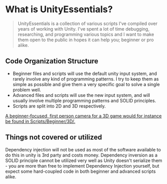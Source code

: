# What is UnityEssentials?
> UnityEssentials is a collection of various scripts I've compiled over years of working with Unity. I've spent a lot of time debugging, researching, and programming various topics and I want to make them open to the public in hopes it can help you; beginner or pro alike.

## Code Organization Structure
- Beginner files and scripts will use the default unity input system, and rarely involve any kind of programming patterns. I try to keep them as simple as possible and give them a very specific goal to solve a single problem well.
- Advanced files and scripts will use the new input system, and will usually involve multiple programming patterns and SOLID principles. 
- Scripts are split into 2D and 3D respectively.

<ins>A beginner-focused, first person camera for a 3D game would for instance be found in Scripts/Beginner/3D/.</ins>

## Things not covered or utilized
Dependency injection will not be used as most of the software available to do this in unity is 3rd party and costs money. Dependency inversion as a SOLID principle cannot be utilized very well as Unity doesn't serialize them - you are more than free to implement Dependency Injection yourself, but expect some hard-coupled code in both beginner and advanced scripts alike.

